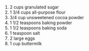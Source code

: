 1.  2 cups granulated sugar
2.  1 3/4 cups all-purpose flour
3.  3/4 cup unsweetened cocoa powder
4.  1 1/2 teaspoons baking powder
5.  1 1/2 teaspoons baking soda
6.  1 teaspoon salt
7.  2 large eggs
8.  1 cup buttermilk 